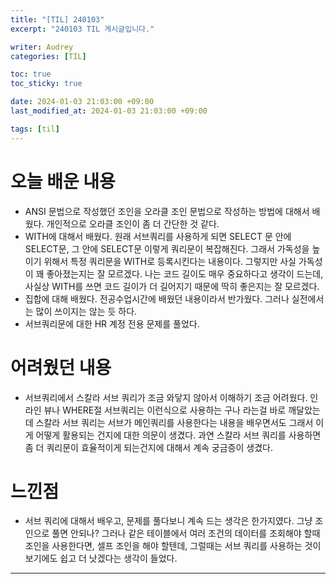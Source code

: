 ```yaml
---
title: "[TIL] 240103"
excerpt: "240103 TIL 게시글입니다."

writer: Audrey
categories: [TIL]

toc: true
toc_sticky: true

date: 2024-01-03 21:03:00 +09:00
last_modified_at: 2024-01-03 21:03:00 +09:00

tags: [til]
---
```


# 오늘 배운 내용
- ANSI 문법으로 작성했던 조인을 오라클 조인 문법으로 작성하는 방법에 대해서 배웠다. 개인적으로 오라클 조인이 좀 더 간단한 것 같다.
- WITH에 대해서 배웠다. 원래 서브쿼리를 사용하게 되면 SELECT 문 안에 SELECT문, 그 안에 SELECT문 이렇게 쿼리문이 복잡해진다. 그래서 가독성을 높이기 위해서 특정 쿼리문을 WITH로 등록시킨다는 내용이다. 그렇지만 사실 가독성이 꽤 좋아졌는지는 잘 모르겠다. 나는 코드 길이도 매우 중요하다고 생각이 드는데, 사실상 WITH를 쓰면 코드 길이가 더 길어지기 때문에 딱히 좋은지는 잘 모르겠다.
- 집합에 대해 배웠다. 전공수업시간에 배웠던 내용이라서 반가웠다. 그러나 실전에서는 많이 쓰이지는 않는 듯 하다.
- 서브쿼리문에 대한 HR 계정 전용 문제를 풀었다.


# 어려웠던 내용
- 서브쿼리에서 스칼라 서브 쿼리가 조금 와닿지 않아서 이해하기 조금 어려웠다. 인라인 뷰나 WHERE절 서브쿼리는 이런식으로 사용하는 구나 라는걸 바로 깨달았는데 스칼라 서브 쿼리는 서브가 메인쿼리를 사용한다는 내용을 배우면서도 그래서 이게 어떻게 활용되는 건지에 대한 의문이 생겼다. 과연 스칼라 서브 쿼리를 사용하면 좀 더 쿼리문이 효율적이게 되는건지에 대해서 계속 궁금증이 생겼다.

# 느낀점
- 서브 쿼리에 대해서 배우고, 문제를 풀다보니 계속 드는 생각은 한가지였다. 그냥 조인으로 풀면 안되나? 그러나 같은 테이블에서 여러 조건의 데이터를 조회해야 할때 조인을 사용한다면, 셀프 조인을 해야 할텐데, 그럴때는 서브 쿼리를 사용하는 것이 보기에도 쉽고 더 낫겠다는 생각이 들었다. 

---

<div class="giscus"></div>
<script src="https://giscus.app/client.js"
        data-repo="Audrey-1120/Audrey-1120.github.io"
        data-repo-id="R_kgDOK_Zbjw"
        data-category="General"
        data-category-id="DIC_kwDOK_Zbj84CcHu1"
        data-mapping="pathname"
        data-strict="0"
        data-reactions-enabled="1"
        data-emit-metadata="0"
        data-input-position="bottom"
        data-theme="noborder_gray"
        data-lang="ko"
        crossorigin="anonymous"
        async>
</script>